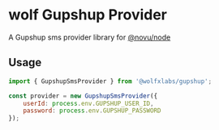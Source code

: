 # wolf Gupshup Provider

A Gupshup sms provider library for [@novu/node](https://github.com/tecklens/tk-wolf/)

## Usage

```javascript
import { GupshupSmsProvider } from '@wolfxlabs/gupshup';

const provider = new GupshupSmsProvider({
    userId: process.env.GUPSHUP_USER_ID,
    password: process.env.GUPSHUP_PASSWORD
});
```

